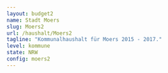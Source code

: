 ```yaml
---
layout: budget2
name: Stadt Moers 
slug: Moers2
url: /haushalt/Moers2
tagline: "Kommunalhaushalt für Moers 2015 - 2017."
level: kommune
state: NRW
config: moers2
---
```



